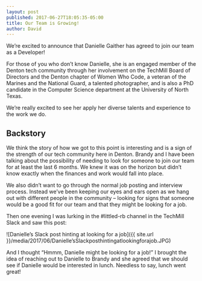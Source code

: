 ```yaml
---
layout: post
published: 2017-06-27T18:05:35-05:00
title: Our Team is Growing!
author: David
---
```

We’re excited to announce that Danielle Gaither has agreed to join our team as a Developer! 

For those of you who don’t know Danielle, she is an engaged member of the Denton tech community through her involvement on the TechMill Board of Directors and the Denton chapter of Women Who Code, a veteran of the Marines and the National Guard, a talented photographer, and is also a PhD candidate in the Computer Science department at the University of North Texas. 

We’re really excited to see her apply her diverse talents and experience to the work we do.

## Backstory

We think the story of how we got to this point is interesting and is a sign of the strength of our tech community here in Denton. Brandy and I have been talking about the possibility of needing to look for someone to join our team for at least the last 6 months. We knew it was on the horizon but didn’t know exactly when the finances and work would fall into place.

We also didn’t want to go through the normal job posting and interview process. Instead we’ve been keeping our eyes and ears open as we hang out with different people in the community – looking for signs that someone would be a good fit for our team and that they might be looking for a job.

Then one evening I was lurking in the #littled-rb channel in the TechMill Slack and saw this post:

![Danielle’s Slack post hinting at looking for a job]({{ site.url }}/media/2017/06/Danielle’sSlackposthintingatlookingforajob.JPG)

And I thought “Hmmm, Danielle might be looking for a job!” I brought the idea of reaching out to Danielle to Brandy and she agreed that we should see if Danielle would be interested in lunch. Needless to say, lunch went great!